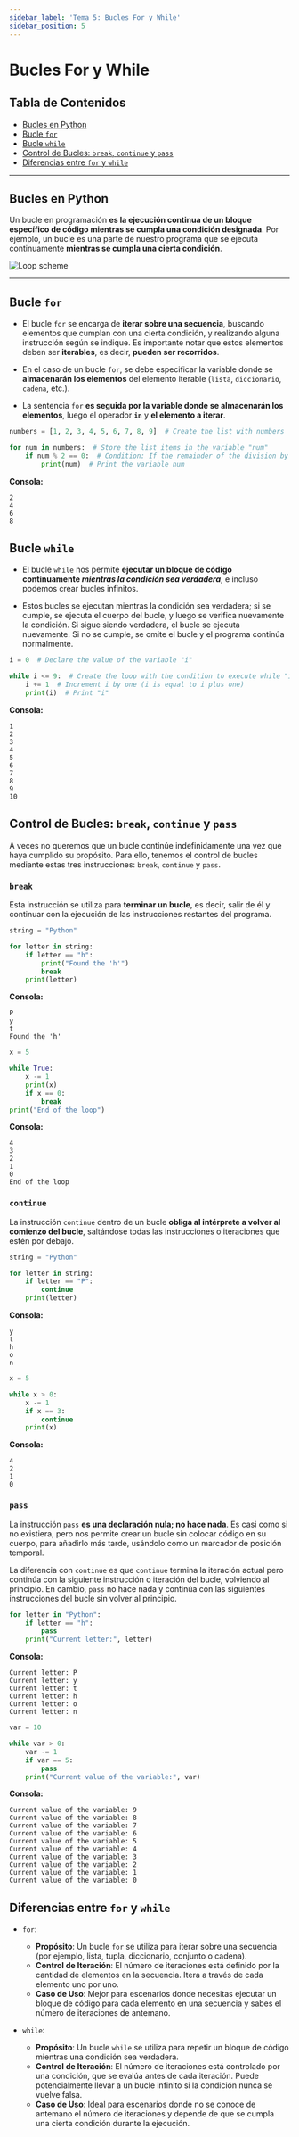 ```yaml
---
sidebar_label: 'Tema 5: Bucles For y While'
sidebar_position: 5
---
```

# Bucles For y While

## Tabla de Contenidos
- [Bucles en Python](#bucles-en-python)
- [Bucle `for`](#bucle-for)
- [Bucle `while`](#bucle-while)
- [Control de Bucles: `break`, `continue` y `pass`](#control-de-bucles-break-continue-y-pass)
- [Diferencias entre `for` y `while`](#diferencias-entre-for-y-while)

---

## Bucles en Python

Un bucle en programación **es la ejecución continua de un bloque específico de código mientras se cumpla una condición designada**.
Por ejemplo, un bucle es una parte de nuestro programa que se ejecuta continuamente **mientras se cumpla una cierta condición**.

![Loop scheme](img/loop.png)

---

## Bucle `for`

- El bucle `for` se encarga de **iterar sobre una secuencia**, buscando elementos que cumplan con una cierta condición, y realizando alguna instrucción según se indique. Es importante notar que estos elementos deben ser **iterables**, es decir, **pueden ser recorridos**.

- En el caso de un bucle `for`, se debe especificar la variable donde se **almacenarán los elementos** del elemento iterable (`lista`, `diccionario`, `cadena`, etc.).

- La sentencia `for` **es seguida por la variable donde se almacenarán los elementos**, luego el operador **`in`** y **el elemento a iterar**.

```python
numbers = [1, 2, 3, 4, 5, 6, 7, 8, 9]  # Create the list with numbers

for num in numbers:  # Store the list items in the variable "num"
    if num % 2 == 0:  # Condition: If the remainder of the division by two is zero, then:
        print(num)  # Print the variable num
```
**Consola:**
```console
2
4
6
8
```

## Bucle `while`
- El bucle `while` nos permite **ejecutar un bloque de código continuamente *mientras la condición sea verdadera***, e incluso podemos crear bucles infinitos.

- Estos bucles se ejecutan mientras la condición sea verdadera; si se cumple, se ejecuta el cuerpo del bucle, y luego se verifica nuevamente la condición. Si sigue siendo verdadera, el bucle se ejecuta nuevamente. Si no se cumple, se omite el bucle y el programa continúa normalmente.

```python
i = 0  # Declare the value of the variable "i"

while i <= 9:  # Create the loop with the condition to execute while "i" is less than or equal to "9"
    i += 1  # Increment i by one (i is equal to i plus one)
    print(i)  # Print "i"
```
**Consola:**
```console
1
2
3
4
5
6
7
8
9
10
```

## Control de Bucles: `break`, `continue` y `pass`
A veces no queremos que un bucle continúe indefinidamente una vez que haya cumplido su propósito. Para ello, tenemos el control de bucles mediante estas tres instrucciones: `break`, `continue` y `pass`.

### `break`
Esta instrucción se utiliza para **terminar un bucle**, es decir, salir de él y continuar con la ejecución de las instrucciones restantes del programa.

```python
string = "Python"

for letter in string:
    if letter == "h":
        print("Found the 'h'")
        break
    print(letter)
```
**Consola:**
```console
P
y
t
Found the 'h'
```
```python
x = 5

while True:
    x -= 1
    print(x)
    if x == 0:
        break
print("End of the loop")

```
**Consola:**
```console
4
3
2
1
0
End of the loop
```
### `continue`
La instrucción `continue` dentro de un bucle **obliga al intérprete a volver al comienzo del bucle**, saltándose todas las instrucciones o iteraciones que estén por debajo.

```python
string = "Python"

for letter in string:
    if letter == "P":
        continue
    print(letter)
```
**Consola:**
```console
y
t
h
o
n
```
```python
x = 5

while x > 0:
    x -= 1
    if x == 3:
        continue
    print(x)
```
**Consola:**
```console
4
2
1
0
```

### `pass`
La instrucción `pass` **es una declaración nula; no hace nada**. Es casi como si no existiera, pero nos permite crear un bucle sin colocar código en su cuerpo, para añadirlo más tarde, usándolo como un marcador de posición temporal.

La diferencia con `continue` es que `continue` termina la iteración actual pero continúa con la siguiente instrucción o iteración del bucle, volviendo al principio. En cambio, `pass` no hace nada y continúa con las siguientes instrucciones del bucle sin volver al principio.

```python
for letter in "Python":
    if letter == "h":
        pass
    print("Current letter:", letter)
```
**Consola:**
```console
Current letter: P
Current letter: y
Current letter: t
Current letter: h
Current letter: o
Current letter: n
```
```python
var = 10

while var > 0:
    var -= 1
    if var == 5:
        pass
    print("Current value of the variable:", var)
```
**Consola:**
```console
Current value of the variable: 9
Current value of the variable: 8
Current value of the variable: 7
Current value of the variable: 6
Current value of the variable: 5
Current value of the variable: 4
Current value of the variable: 3
Current value of the variable: 2
Current value of the variable: 1
Current value of the variable: 0
```

## Diferencias entre `for` y `while`

- `for`:
    - **Propósito**: Un bucle `for` se utiliza para iterar sobre una secuencia (por ejemplo, lista, tupla, diccionario, conjunto o cadena).
    - **Control de Iteración**: El número de iteraciones está definido por la cantidad de elementos en la secuencia. Itera a través de cada elemento uno por uno.
    - **Caso de Uso**: Mejor para escenarios donde necesitas ejecutar un bloque de código para cada elemento en una secuencia y sabes el número de iteraciones de antemano.

- `while`:
    - **Propósito**: Un bucle `while` se utiliza para repetir un bloque de código mientras una condición sea verdadera.
    - **Control de Iteración**: El número de iteraciones está controlado por una condición, que se evalúa antes de cada iteración. Puede potencialmente llevar a un bucle infinito si la condición nunca se vuelve falsa.
    - **Caso de Uso**: Ideal para escenarios donde no se conoce de antemano el número de iteraciones y depende de que se cumpla una cierta condición durante la ejecución.
